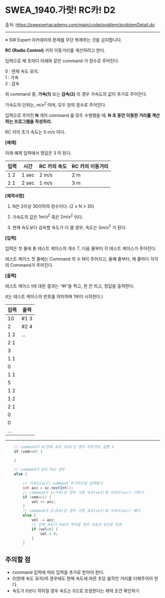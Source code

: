 # SWEA_1940.가랏! RC카! D2

출처: https://swexpertacademy.com/main/code/problem/problemDetail.do

---
※ SW Expert 아카데미의 문제를 무단 복제하는 것을 금지합니다.

__RC (Radio Control)__ 카의 이동거리를 계산하려고 한다.

입력으로 매 초마다 아래와 같은 command 가 정수로 주어진다.

0 : 현재 속도 유지.  
1 : 가속  
2 : 감속  

위 command 중, __가속(1)__ 또는 __감속(2)__ 의 경우 가속도의 값이 추가로 주어진다.

가속도의 단위는, $m/s^2$ 이며, 모두 양의 정수로 주어진다.

입력으로 주어진 __N__ 개의 command 를 모두 수행했을 때, __N 초 동안 이동한 거리를 계산하는 프로그램을 작성하라.__

RC 카의 초기 속도는 0 m/s 이다.

__[예제]__

아래 예제 입력에서 정답은 3 이 된다.

| __입력__ |    __시간__  |   __RC 카의 속도__   |    __RC 카의 이동거리__   |
| --- | --- | --- | --- |
| 1 2 | 1 sec | 2 m/s | 2 m | 
| 2 1 | 2 sec | 1 m/s | 3 m |


__[제약사항]__

1. N은 2이상 30이하의 정수이다. (2 ≤ N ≤ 30)

2. 가속도의 값은 $1 m/s^2$ 혹은 $2 m/s^2$ 이다.

3. 현재 속도보다 감속할 속도가 더 클 경우, 속도는 $0 m/s^2$ 가 된다.


__[입력]__

입력은 첫 줄에 총 테스트 케이스의 개수 T, 다음 줄부터 각 테스트 케이스가 주어진다.

테스트 케이스 첫 줄에는 Command 의 수 N이 주어지고, 둘째 줄부터, 매 줄마다 각각의 Command가 주어진다.


__[출력]__

테스트 케이스 t에 대한 결과는 “#t”을 찍고, 한 칸 띄고, 정답을 출력한다.

(t는 테스트 케이스의 번호를 의미하며 1부터 시작한다.)



| 입력             | 출력 |
| ----------- | -------------- |
|10 |#1 3| 
|2  |#2 4|
|1 2|...|  
|2 1||  
|3  ||
|1 1||  
|0  ||
|1 1||  
|5  ||
|1 2||  
|1 2||  
|2 1||  
|0  ||
|0  ||
|…




---


```java
    // command가 0(현재 속도 유지)인 경우 아무것도 실행 X
    if (cmd==0) {

    }
    
    // command가 0이 아닌 경우
    else {
        
        // 가속도(acc) command 추가적으로 입력받기
        int acc = sc.nextInt();
        // command가 1(가속)인 경우 기존 속도(vel)에 가속도(acc) 더하기
        if (cmd==1) {
            vel += acc;
        }
        // command가 2(감속)인 경우 기존 속도(vel)에 가속도(acc) 빼기
        else {
            vel -= acc;
            // 만약 속도가 0보다 작아질 경우 속도는 0으로 조정
            if (vel<0) {
                vel = 0;
            }
        }

```



## 주의할 점
- command 입력에 따라 입력을 추가로 받아야 한다.
- 0(현재 속도 유지)의 경우에도 현재 속도에 따른 초당 움직인 거리를 더해주어야 한다.
- 속도가 0보다 작아질 경우 속도는 0으로 조정한다는 제약 조건 확인하기
